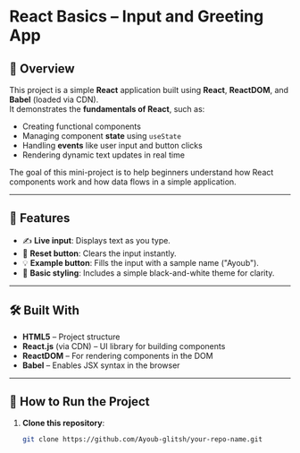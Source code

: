 # React Basics – Input and Greeting App

## 📘 Overview
This project is a simple **React** application built using **React**, **ReactDOM**, and **Babel** (loaded via CDN).  
It demonstrates the **fundamentals of React**, such as:
- Creating functional components  
- Managing component **state** using `useState`  
- Handling **events** like user input and button clicks  
- Rendering dynamic text updates in real time  

The goal of this mini-project is to help beginners understand how React components work and how data flows in a simple application.

---

## 🧠 Features
- ✍️ **Live input**: Displays text as you type.  
- 🔄 **Reset button**: Clears the input instantly.  
- 💡 **Example button**: Fills the input with a sample name ("Ayoub").  
- 🎨 **Basic styling**: Includes a simple black-and-white theme for clarity.  

---

## 🛠️ Built With
- **HTML5** – Project structure  
- **React.js** (via CDN) – UI library for building components  
- **ReactDOM** – For rendering components in the DOM  
- **Babel** – Enables JSX syntax in the browser  

---

## 🚀 How to Run the Project
1. **Clone this repository**:
   ```bash
   git clone https://github.com/Ayoub-glitsh/your-repo-name.git

